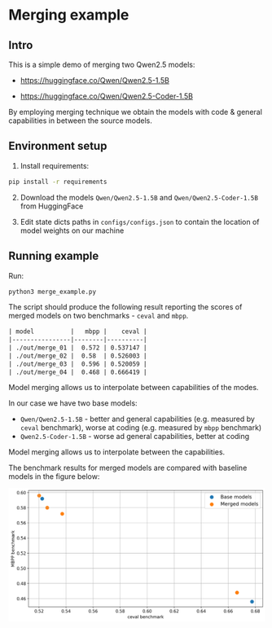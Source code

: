 # Merging example

## Intro

This is a simple demo of merging two Qwen2.5 models:

* https://huggingface.co/Qwen/Qwen2.5-1.5B

* https://huggingface.co/Qwen/Qwen2.5-Coder-1.5B

By employing merging technique we obtain the models with code & general capabilities
in between the source models.


## Environment setup

1. Install requirements:
```bash
pip install -r requirements
```

2. Download the models `Qwen/Qwen2.5-1.5B` and `Qwen/Qwen2.5-Coder-1.5B` from HuggingFace

3. Edit state dicts paths in `configs/configs.json` to contain the location of model weights on
   our machine

## Running example

Run:
```bash
python3 merge_example.py
```

The script should produce the following result reporting the scores of merged
models on two benchmarks - `ceval` and `mbpp`.

```
| model          |   mbpp |    ceval |
|----------------|--------|----------|
| ./out/merge_01 |  0.572 | 0.537147 |
| ./out/merge_02 |  0.58  | 0.526003 |
| ./out/merge_03 |  0.596 | 0.520059 |
| ./out/merge_04 |  0.468 | 0.666419 |
```

Model merging allows us to interpolate between capabilities of the modes.

In our case we have two base models:
* `Qwen/Qwen2.5-1.5B` - better and general capabilities (e.g. measured by `ceval` benchmark),
   worse at coding (e.g. measured by `mbpp` benchmark)
* `Qwen2.5-Coder-1.5B` - worse ad general capabilities, better at coding

Model merging allows us to interpolate between the capabilities.

The benchmark results for merged models are compared with baseline models in the figure below:

![Base vs merged models](./pics/base_vs_merged_models.png)
